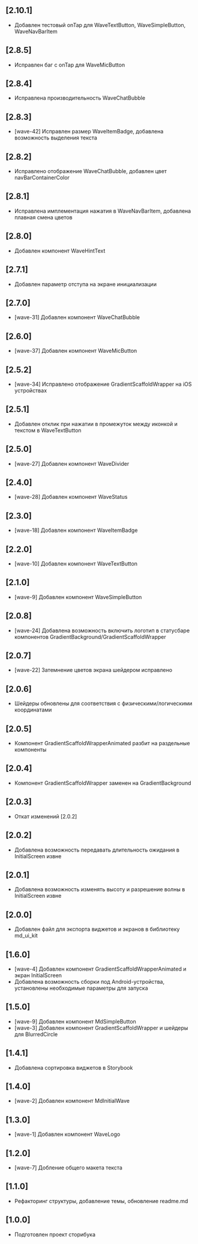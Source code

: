 ## [2.10.1]

- Добавлен тестовый onTap для WaveTextButton, WaveSimpleButton, WaveNavBarItem

## [2.8.5]

- Исправлен баг с onTap для WaveMicButton

## [2.8.4]

- Исправлена производительность WaveChatBubble 

## [2.8.3]

- [wave-42] Исправлен размер WaveItemBadge, добавлена возможность выделения текста

## [2.8.2]

- Исправлено отображение WaveChatBubble, добавлен цвет navBarContainerColor

## [2.8.1]

- Исправлена имплементация нажатия в WaveNavBarItem, добавлена плавная смена цветов

## [2.8.0]

- Добавлен компонент WaveHintText

## [2.7.1]

- Добавлен параметр отступа на экране инициализации

## [2.7.0]

- [wave-31] Добавлен компонент WaveChatBubble

## [2.6.0]

- [wave-37] Добавлен компонент WaveMicButton

## [2.5.2]

- [wave-34] Исправлено отображение GradientScaffoldWrapper на iOS устройствах

## [2.5.1]

- Добавлен отклик при нажатии в промежуток между иконкой и текстом в WaveTextButton

## [2.5.0]

- [wave-27] Добавлен компонент WaveDivider

## [2.4.0]

- [wave-28] Добавлен компонент WaveStatus

## [2.3.0]

- [wave-18] Добавлен компонент WaveItemBadge

## [2.2.0]

- [wave-10] Добавлен компонент WaveTextButton

## [2.1.0]

- [wave-9] Добавлен компонент WaveSimpleButton

## [2.0.8]

- [wave-24] Добавлена возможность включить логотип в статусбаре компонентов GradientBackground/GradientScaffoldWrapper

## [2.0.7]

- [wave-22] Затемнение цветов экрана шейдером исправлено

## [2.0.6]

- Шейдеры обновлены для соответствия с физическими/логическими координатами

## [2.0.5]

- Компонент GradientScaffoldWrapperAnimated разбит на раздельные компоненты

## [2.0.4]

- Компонент GradientScaffoldWrapper заменен на GradientBackground

## [2.0.3]

- Откат изменений [2.0.2]

## [2.0.2]

- Добавлена возможность передавать длительность ожидания в InitialScreen извне

## [2.0.1]

- Добавлена возможность изменять высоту и разрешение волны в InitialScreen извне

## [2.0.0]

- Добавлен файл для экспорта виджетов и экранов в библиотеку md_ui_kit

## [1.6.0]

- [wave-4] Добавлен компонент GradientScaffoldWrapperAnimated и экран InitialScreen
- Добавлена возможность сборки под Android-устройства, установлены необходимые параметры для запуска

## [1.5.0]

- [wave-9] Добавлен компонент MdSimpleButton
- [wave-3] Добавлен компонент GradientScaffoldWrapper и шейдеры для BlurredCircle

## [1.4.1]

- Добавлена сортировка виджетов в Storybook

## [1.4.0]

- [wave-2] Добавлен компонент MdInitialWave

## [1.3.0]

- [wave-1] Добавлен компонент WaveLogo

## [1.2.0]

- [wave-7] Добление общего макета текста

## [1.1.0]

- Рефакторинг структуры, добавление темы, обновление readme.md

## [1.0.0]

- Подготовлен проект сторибука
